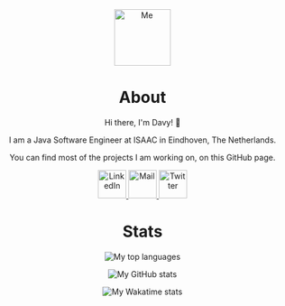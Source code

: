<div align="center">
    <img width="100" src="https://davydehaas.nl/assets/images/memoji.png" alt="Me">
    <h1>About</h1>
    <p>Hi there, I'm Davy! 🍺</p>
    <p>I am a Java Software Engineer at ISAAC in Eindhoven, The Netherlands.</p>
    <p>You can find most of the projects I am working on, on this GitHub page.</p>
    <a href="https://www.linkedin.com/in/davydehaas98" target="_blank" rel="noopener noreferrer">
        <img width="50" src="https://davydehaas.nl/assets/images/contact/linkedin.svg" alt="LinkedIn">
    </a>
    <a href="mailto:davy.dehaas98@gmail.com" target="_blank" rel="noopener noreferrer">
        <img width="50" src="https://davydehaas.nl/assets/images/contact/mail.svg" alt="Mail">
    </a>
    <a href="https://twitter.com/davydehaas98" target="_blank" rel="noopener noreferrer">
        <img width="50" src="https://davydehaas.nl/assets/images/contact/twitter.svg" alt="Twitter">
    </a>
</div>

<div align="center">
    <h1>Stats</h1>
    <p>
        <img src="https://github-readme-stats.vercel.app/api/top-langs?username=davydehaas98&theme=algolia&count_private=true&layout=compact" alt="My top languages"/>
    </p>
    <p>
        <img src="https://github-readme-stats.vercel.app/api?username=davydehaas98&theme=algolia&show_icons=true&count_private=true" alt="My GitHub stats"/>
    </p>
    <p>
        <img src="https://github-readme-stats.vercel.app/api/wakatime?username=davydehaas98&theme=algolia" alt="My Wakatime stats">
    </p>
</div>

<!-- <div align="center">
    <h2>Pinned Repositories</h2>
    <a href="https://github.com/davydehaas98/davydehaas.nl" target="_blank" rel="noopener noreferrer">
        <img src="https://github-readme-stats.vercel.app/api/pin?username=davydehaas98&repo=davydehaas.nl&show_owner=true&theme=algolia">
    </a>
    <a href="https://github.com/davydehaas98/project-euler" target="_blank" rel="noopener noreferrer">
        <img src="https://github-readme-stats.vercel.app/api/pin?username=davydehaas98&repo=project-euler&show_owner=true&theme=algolia">
    </a>
    <a href="https://github.com/davydehaas98/server" target="_blank" rel="noopener noreferrer">
        <img src="https://github-readme-stats.vercel.app/api/pin?username=davydehaas98&repo=server&show_owner=true&theme=algolia">
    </a>
    <a href="https://github.com/davydehaas98/media-server" target="_blank" rel="noopener noreferrer">
        <img src="https://github-readme-stats.vercel.app/api/pin?username=davydehaas98&repo=media-server&show_owner=true&theme=algolia">
    </a>
    <a href="https://github.com/davydehaas98/vcs7-visualization" target="_blank" rel="noopener noreferrer">
        <img src="https://github-readme-stats.vercel.app/api/pin?username=davydehaas98&repo=vcs7-visualization&show_owner=true&theme=algolia">
    </a>
    <a href="https://github.com/davydehaas98/reverse-proxy" target="_blank" rel="noopener noreferrer">
        <img src="https://github-readme-stats.vercel.app/api/pin?username=davydehaas98&repo=reverse-proxy&show_owner=true&theme=algolia">
    </a>
</div> -->
